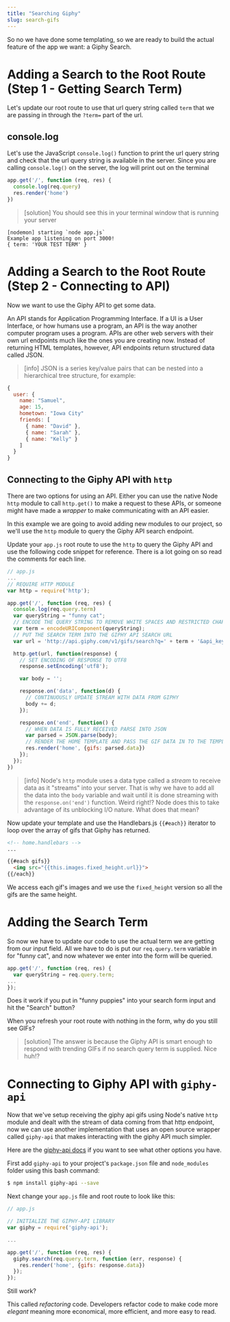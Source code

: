 ```yaml
---
title: "Searching Giphy"
slug: search-gifs
---
```


So no we have done some templating, so we are ready to build the actual feature of the app we want: a Giphy Search.

# Adding a Search to the Root Route (Step 1 - Getting Search Term)

Let's update our root route to use that url query string called `term` that we are passing in through the `?term=` part of the url.

## console.log

Let's use the JavaScript `console.log()` function to print the url query string and check that the url query string is available in the server. Since you are calling `console.log()` on the server, the log will print out on the terminal

```js
app.get('/', function (req, res) {
  console.log(req.query)
  res.render('home')
})
```

> [solution]
> You should see this in your terminal window that is running your server
```
[nodemon] starting `node app.js`
Example app listening on port 3000!
{ term: 'YOUR TEST TERM' }
```

# Adding a Search to the Root Route (Step 2 - Connecting to API)

Now we want to use the Giphy API to get some data.

An API stands for Application Programming Interface. If a UI is a User Interface, or how humans use a program, an API is the way another computer program uses a program. APIs are other web servers with their own url endpoints much like the ones you are creating now. Instead of returning HTML templates, however, API endpoints return structured data called JSON.

> [info]
> JSON is a series key/value pairs that can be nested into a hierarchical tree structure, for example:
```js
{
  user: {
    name: "Samuel",
    age: 15,
    hometown: "Iowa City"
    friends: [
      { name: "David" },
      { name: "Sarah" },
      { name: "Kelly" }
    ]
  }
}
```

## Connecting to the Giphy API with `http`

There are two options for using an API. Either you can use the native Node `http` module to call `http.get()` to make a request to these APIs, or someone might have made a _wrapper_ to make communicating with an API easier.

In this example we are going to avoid adding new modules to our project, so we'll use the `http` module to query the Giphy API search endpoint.

Update your `app.js` root route to use the `http` to query the Giphy API and use the following code snippet for reference. There is a lot going on so read the comments for each line.

```js
// app.js
...
// REQUIRE HTTP MODULE
var http = require('http');

app.get('/', function (req, res) {
  console.log(req.query.term)
  var queryString = "funny cat";
  // ENCODE THE QUERY STRING TO REMOVE WHITE SPACES AND RESTRICTED CHARACTERS
  var term = encodeURIComponent(queryString);
  // PUT THE SEARCH TERM INTO THE GIPHY API SEARCH URL
  var url = 'http://api.giphy.com/v1/gifs/search?q=' + term + '&api_key=dc6zaTOxFJmzC'

  http.get(url, function(response) {
    // SET ENCODING OF RESPONSE TO UTF8
    response.setEncoding('utf8');

    var body = '';

    response.on('data', function(d) {
      // CONTINUOUSLY UPDATE STREAM WITH DATA FROM GIPHY
      body += d;
    });

    response.on('end', function() {
      // WHEN DATA IS FULLY RECEIVED PARSE INTO JSON
      var parsed = JSON.parse(body);
      // RENDER THE HOME TEMPLATE AND PASS THE GIF DATA IN TO THE TEMPLATE
      res.render('home', {gifs: parsed.data})
    });
  });
})
```

> [info]
> Node's `http` module uses a data type called a _stream_ to receive data as it "streams" into your server. That is why we have to add all the data into the `body` variable and wait until it is done streaming with the `response.on('end')` function. Weird right!? Node does this to take advantage of its unblocking I/O nature. What does that mean?

Now update your template and use the Handlebars.js `{{#each}}` iterator to loop over the array of gifs that Giphy has returned.

```html
<!-- home.handlebars -->
...

{{#each gifs}}
  <img src="{{this.images.fixed_height.url}}">
{{/each}}
```

We access each gif's images and we use the `fixed_height` version so all the gifs are the same height.

# Adding the Search Term

So now we have to update our code to use the actual term we are getting from our input field. All we have to do is put our `req.query.term` variable in for "funny cat", and now whatever we enter into the form will be queried.

```js
app.get('/', function (req, res) {
  var queryString = req.query.term;
...
});
```

Does it work if you put in "funny puppies" into your search form input and hit the "Search" button?

When you refresh your root route with nothing in the form, why do you still see GIFs?

> [solution]
> The answer is because the Giphy API is smart enough to respond with trending GIFs if no search query term is supplied. Nice huh!?

# Connecting to Giphy API with `giphy-api`

Now that we've setup receiving the giphy api gifs using Node's native `http` module and dealt with the stream of data coming from that http endpoint, now we can use another implementation that uses an open source wrapper called `giphy-api` that makes interacting with the giphy API much simpler.

Here are the [giphy-api docs](https://github.com/austinkelleher/giphy-api) if you want to see what other options you have.


First add `giphy-api` to your project's `package.json` file and `node_modules` folder using this bash command:

```bash
$ npm install giphy-api --save
```

Next change your `app.js` file and root route to look like this:

```js
// app.js

// INITIALIZE THE GIPHY-API LIBRARY
var giphy = require('giphy-api');

...

app.get('/', function (req, res) {
  giphy.search(req.query.term, function (err, response) {
    res.render('home', {gifs: response.data})
  });
});
```

Still work?

This called _refactoring_ code. Developers refactor code to make code more _elegant_ meaning more economical, more efficient, and more easy to read.
